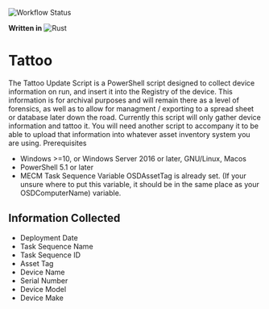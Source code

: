 ![Workflow Status](https://github.com/ofgrenudo/tattoo/actions/workflows/rust.yml/badge.svg)

**Written in** ![Rust](https://img.shields.io/badge/rust-%23000000.svg?style=for-the-badge&logo=rust&logoColor=white)

# Tattoo 

The Tattoo Update Script is a PowerShell script designed to collect device information on run, and insert it into the Registry of the device. This information is for archival purposes and will remain there as a level of forensics, as well as to allow for managment / exporting to a spread sheet or database later down the road. Currently this script will only gather device information and tattoo it. You will need another script to accompany it to be able to upload that information into whatever asset inventory system you are using.
Prerequisites

- Windows >=10, or Windows Server 2016 or later, GNU/Linux, Macos
- PowerShell 5.1 or later
- MECM Task Sequence Variable OSDAssetTag is already set. (If your unsure where to put this variable, it should be in the same place as your OSDComputerName) variable.

## Information Collected

- Deployment Date
- Task Sequence Name
- Task Sequence ID
- Asset Tag
- Device Name
- Serial Number
- Device Model
- Device Make
